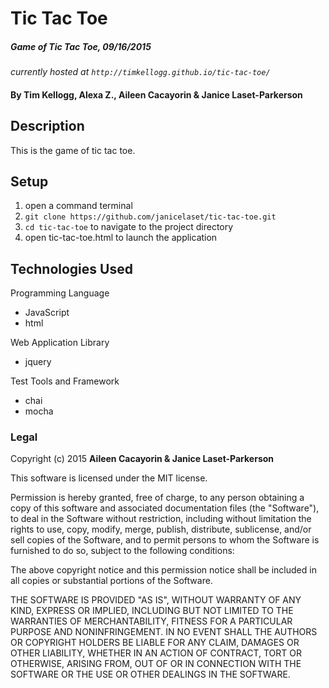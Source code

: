 # Tic Tac Toe

##### Game of Tic Tac Toe, 09/16/2015

_currently hosted at `http://timkellogg.github.io/tic-tac-toe/`_

#### By Tim Kellogg, Alexa Z., Aileen Cacayorin & Janice Laset-Parkerson

## Description

This is the game of tic tac toe.

## Setup

1. open a command terminal
2. `git clone https://github.com/janicelaset/tic-tac-toe.git`
3. `cd tic-tac-toe` to navigate to the project directory
4. open tic-tac-toe.html to launch the application

## Technologies Used

Programming Language
* JavaScript
* html

Web Application Library
* jquery

Test Tools and Framework
* chai
* mocha

### Legal

Copyright (c) 2015 **Aileen Cacayorin & Janice Laset-Parkerson**

This software is licensed under the MIT license.

Permission is hereby granted, free of charge, to any person obtaining a copy
of this software and associated documentation files (the "Software"), to deal
in the Software without restriction, including without limitation the rights
to use, copy, modify, merge, publish, distribute, sublicense, and/or sell
copies of the Software, and to permit persons to whom the Software is
furnished to do so, subject to the following conditions:

The above copyright notice and this permission notice shall be included in
all copies or substantial portions of the Software.

THE SOFTWARE IS PROVIDED "AS IS", WITHOUT WARRANTY OF ANY KIND, EXPRESS OR
IMPLIED, INCLUDING BUT NOT LIMITED TO THE WARRANTIES OF MERCHANTABILITY,
FITNESS FOR A PARTICULAR PURPOSE AND NONINFRINGEMENT. IN NO EVENT SHALL THE
AUTHORS OR COPYRIGHT HOLDERS BE LIABLE FOR ANY CLAIM, DAMAGES OR OTHER
LIABILITY, WHETHER IN AN ACTION OF CONTRACT, TORT OR OTHERWISE, ARISING FROM,
OUT OF OR IN CONNECTION WITH THE SOFTWARE OR THE USE OR OTHER DEALINGS IN
THE SOFTWARE.
